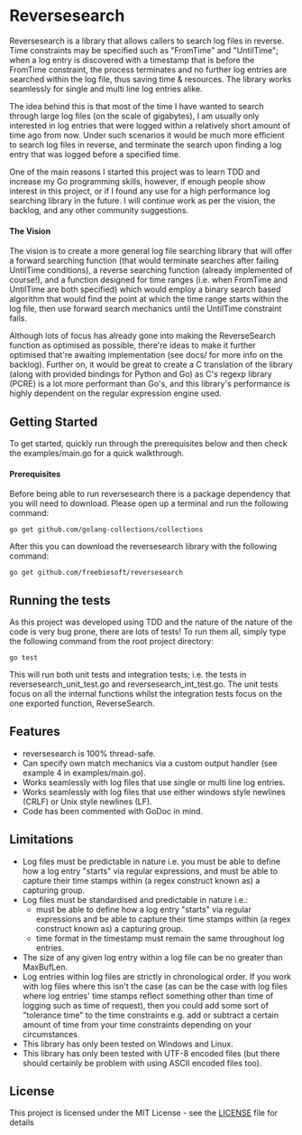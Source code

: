 # Reversesearch

Reversesearch is a library that allows callers to search log files in reverse. Time constraints may be specified such as "FromTime" and "UntilTime"; when a log entry is discovered with a timestamp that is before the FromTime constraint, the process terminates and no further log entries are searched within the log file, thus saving time & resources. The library works seamlessly for single and multi line log entries alike.

The idea behind this is that most of the time I have wanted to search through large log files (on the scale of gigabytes), I am usually only interested in log entries that were logged within a relatively short amount of time ago from now. Under such scenarios it would be much more efficient to search log files in reverse, and terminate the search upon finding a log entry that was logged before a specified time.

One of the main reasons I started this project was to learn TDD and increase my Go programming skills, however, if enough people show interest in this project, or if I found any use for a high performance log searching library in the future. I will continue work as per the vision, the backlog, and any other community suggestions.

#### The Vision

The vision is to create a more general log file searching library that will offer a forward searching function (that would terminate searches after failing UntilTime conditions), a reverse searching function (already implemented of course!), and a function designed for time ranges (i.e. when FromTime and UntilTime are both specified) which would employ a binary search based algorithm that would find the point at which the time range starts within the log file, then use forward search mechanics until the UntilTime constraint fails.

Although lots of focus has already gone into making the ReverseSearch function as optimised as possible, there're ideas to make it further optimised that're awaiting implementation (see docs/ for more info on the backlog). Further on, it would be great to create a C translation of the library (along with provided bindings for Python and Go) as C's regexp library (PCRE) is a lot more performant than Go's, and this library's performance is highly dependent on the regular expression engine used.


## Getting Started

To get started, quickly run through the prerequisites below and then check the examples/main.go for a quick walkthrough.

#### Prerequisites

Before being able to run reversesearch there is a package dependency that you will need to download. Please open up a terminal and run the following command:

```
go get github.com/golang-collections/collections
```

After this you can download the reversesearch library with the following command:

```
go get github.com/freebiesoft/reversesearch
```

## Running the tests

As this project was developed using TDD and the nature of the nature of the code is very bug prone, there are lots of tests! To run them all, simply type the following command from the root project directory:

```
go test
```

This will run both unit tests and integration tests; i.e. the tests in reversesearch_unit_test.go and reversesearch_int_test.go. The unit tests focus on all the internal functions whilst the integration tests focus on the one exported function, ReverseSearch.

## Features

- reversesearch is 100% thread-safe.
- Can specify own match mechanics via a custom output handler (see example 4 in examples/main.go).
- Works seamlessly with log files that use single or multi line log entries.
- Works seamlessly with log files that use either windows style newlines (CRLF) or Unix style newlines (LF).
- Code has been commented with GoDoc in mind.

## Limitations

- Log files must be predictable in nature i.e. you must be able to define how a log entry "starts" via regular expressions, and must be able to capture their time stamps within (a regex construct known as) a capturing group.
- Log files must be standardised and predictable in nature i.e.:
  - must be able to define how a log entry "starts" via regular expressions and be able to capture their time stamps within (a regex construct known as) a capturing group.
  - time format in the timestamp must remain the same throughout log entries.
- The size of any given log entry within a log file can be no greater than MaxBufLen.
- Log entries within log files are strictly in chronological order. If you work with log files where this isn't the case (as can be the case with log files where log entries' time stamps reflect something other than time of logging such as time of request), then you could add some sort of "tolerance time" to the time constraints e.g. add or subtract a certain amount of time from your time constraints depending on your circumstances.
- This library has only been tested on Windows and Linux.
- This library has only been tested with UTF-8 encoded files (but there should certainly be problem with using ASCII encoded files too).

## License

This project is licensed under the MIT License - see the [LICENSE](LICENSE) file for details
